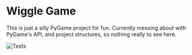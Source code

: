 # Wiggle Game

This is just a silly PyGame project for fun. Currently messing about with
PyGame's API, and project structures, so nothing really to see here.

![Tests](https://github.com/jacanchaplais/wiggle-game/actions/workflows/tests.yml/badge.svg)
